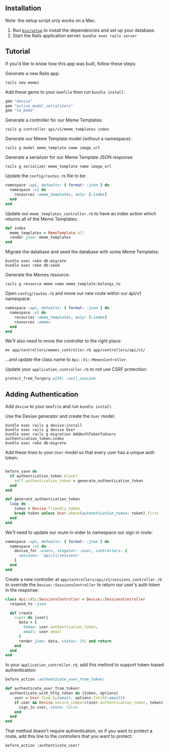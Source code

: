 ## Installation

Note: the setup script only works on a Mac.

1. Run [`bin/setup`](https://github.com/andrewhavens/railsconf-2016-demo-mobile-app/blob/master/api/bin/setup) to install the dependencies and set up your database.
2. Start the Rails application server: `bundle exec rails server`

## Tutorial

If you'd like to know how this app was built, follow these steps:

Generate a new Rails app:

    rails new memez

Add these gems to your `Gemfile` then run `bundle install`:
```ruby
gem "devise"
gem "active_model_serializers"
gem "le_meme"
```

Generate a controller for our Meme Templates:

    rails g controller api/v1/meme_templates index

Generate our Meme Template model (without a namespace):

    rails g model meme_template name image_url

Generate a serializer for our Meme Template JSON response:

    rails g serializer meme_template name image_url

Update the `config/routes.rb` file to be:

```ruby
namespace :api, defaults: { format: :json } do
  namespace :v1 do
    resources :meme_templates, only: [:index]
  end
end
```

Update our `meme_templates_controller.rb` to have an index action which returns all of the Meme Templates:

```ruby
def index
  meme_templates = MemeTemplate.all
  render json: meme_templates
end
```

Migrate the database and seed the database with some Meme Templates:

    bundle exec rake db:migrate
    bundle exec rake db:seed

Generate the Memes resource:

    rails g resource meme name meme_template:belongs_to

Open `config/routes.rb` and move our new route within our api/v1 namespace:

```ruby
namespace :api, defaults: { format: :json } do
  namespace :v1 do
    resources :meme_templates, only: [:index]
    resources :memes
  end
end
```

We'll also need to move the controller to the right place:

    mv app/controllers/memes_controller.rb app/controllers/api/v1/

...and update the class name to `Api::V1::MemesController`.

Update your `application_controller.rb` to not use CSRF protection:

```ruby
protect_from_forgery with: :null_session
```

## Adding Authentication

Add `devise` to your `Gemfile` and run `bundle install`.

Use the Devise generator and create the `User` model.
```
bundle exec rails g devise:install
bundle exec rails g devise User
bundle exec rails g migration AddAuthTokenToUsers authentication_token:index
bundle exec rake db:migrate
```

Add these lines to your `User` model so that every user has a unique auth token:
```ruby

before_save do
  if authentication_token.blank?
    self.authentication_token = generate_authentication_token
  end
end

def generate_authentication_token
  loop do
    token = Devise.friendly_token
    break token unless User.where(authentication_token: token).first
  end
end
```

We'll need to update our route in order to namespace our sign in route:

```ruby
namespace :api, defaults: { format: :json } do
  namespace :v1 do
    devise_for :users, singular: :user, controllers: {
      sessions: 'api/v1/sessions'
    }
  end
end
```

Create a new controller at `app/controllers/api/v1/sessions_controller.rb` to override the `Devise::SessionsController` to return our user's auth token in the response:

```ruby
class Api::V1::SessionsController < Devise::SessionsController
  respond_to :json

  def create
    super do |user|
      data = {
        token: user.authentication_token,
        email: user.email
      }
      render json: data, status: 201 and return
    end
  end
end
```

In your `application_controller.rb`, add this method to support token-based authentication:

```ruby
before_action :authenticate_user_from_token!

def authenticate_user_from_token!
  authenticate_with_http_token do |token, options|
    user = User.find_by(email: options.fetch(:email))
    if user && Devise.secure_compare(user.authentication_token, token)
      sign_in user, store: false
    end
  end
end
```

That method doesn't require authentication, so if you want to protect a route, add this line to the controllers that you want to protect:

```
before_action :authenticate_user!
```
